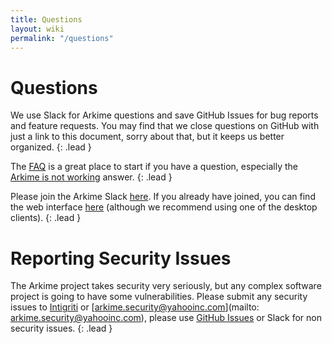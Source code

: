 ```yaml
---
title: Questions
layout: wiki
permalink: "/questions"
---
```


<div class="container with-footer">
<div class="primary-theme-background pl-4 pr-4 p-nav-lg angle-background angle-background-long">
<div class="row mb-4">
<div class="col-md-12" markdown="1">

# Questions

We use Slack for Arkime questions and save GitHub Issues for bug reports and feature requests.
You may find that we close questions on GitHub with just a link to this document, sorry about that, but it keeps us better organized.
{: .lead }

The [FAQ](https://arkime.com/faq) is a great place to start if you have a question, especially the [Arkime is not working](https://arkime.com/faq#arkime-is-not-working) answer.
{: .lead }

Please join the Arkime Slack [here](https://slackinvite.arkime.com). If you already have joined, you can find the web interface [here](https://arkime.slack.com) (although we recommend using one of the desktop clients).
{: .lead }

# Reporting Security Issues

The Arkime project takes security very seriously, but any complex software project is going to have some vulnerabilities.
Please submit any security issues to [Intigriti](https://app.intigriti.com/programs/yahoo/yahoobugbounty/detail) or [arkime.security@yahooinc.com](mailto: arkime.security@yahooinc.com), please use [GitHub Issues](https://github.com/arkime/arkime/issues) or Slack for non security issues.
{: .lead }

</div>
</div>
</div>
</div>
